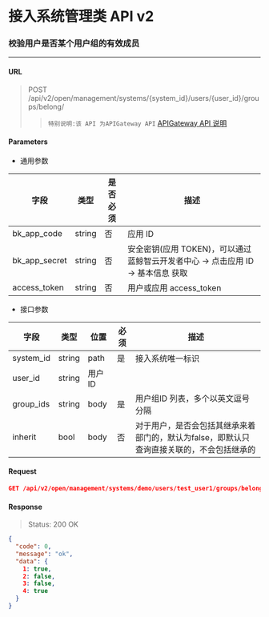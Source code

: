 # 接入系统管理类 API v2
### 校验用户是否某个用户组的有效成员

-------

#### URL

> POST /api/v2/open/management/systems/{system_id}/users/{user_id}/groups/belong/
> > `特别说明:该 API 为APIGateway API` [APIGateway API 说明](../01-Overview/01-BackendAPIvsESBAPI.md)


#### Parameters

* 通用参数

| 字段 |  类型 |是否必须  | 描述  |
|--------|--------|--------|--------|
|bk_app_code|string|否|应用 ID|
|bk_app_secret|string|否|安全密钥(应用 TOKEN)，可以通过 蓝鲸智云开发者中心 -> 点击应用 ID -> 基本信息 获取|
|access_token|string|否|用户或应用 access_token|

* 接口参数

| 字段 | 类型 | 位置 | 必须 | 描述 |
|---|---|---|---|---|
| system_id | string | path | 是 | 接入系统唯一标识 |
| user_id | string | 用户 ID |
| group_ids | string | body | 是 | 用户组ID 列表，多个以英文逗号分隔 |
| inherit | bool | body | 否 | 对于用户，是否会包括其继承来着部门的，默认为false，即默认只查询直接关联的，不会包括继承的 |


#### Request

```json
GET /api/v2/open/management/systems/demo/users/test_user1/groups/belong/?groups=1,2,3,4&inherit=false
```

#### Response

> Status: 200 OK

```json
{
  "code": 0,
  "message": "ok",
  "data": {
    1: true,
    2: false,
    3: false,
    4: true
  }
}
```
